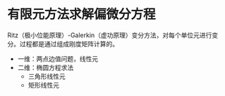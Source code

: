 # 有限元方法求解偏微分方程
Ritz（极小位能原理）-Galerkin（虚功原理）变分方法，对每个单位元进行变分。过程都是通过组成刚度矩阵计算的。
+ 一维：两点边值问题，线性元
+ 二维：椭圆方程求法
	+ 三角形线性元
	+ 矩形线性元